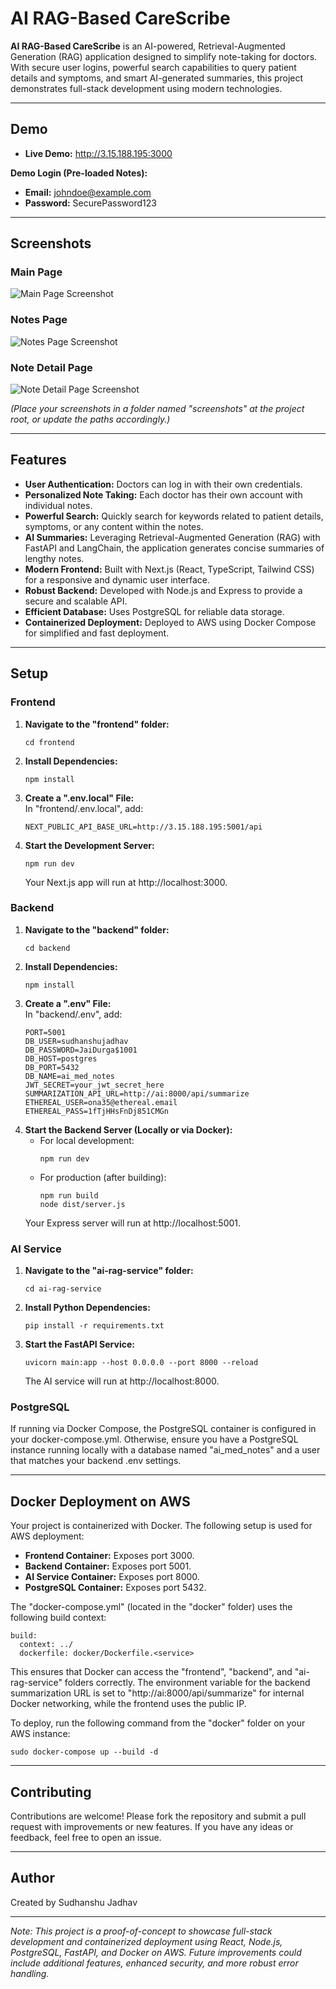 # AI RAG-Based CareScribe

**AI RAG-Based CareScribe** is an AI-powered, Retrieval-Augmented Generation (RAG) application designed to simplify note-taking for doctors. With secure user logins, powerful search capabilities to query patient details and symptoms, and smart AI-generated summaries, this project demonstrates full-stack development using modern technologies.

---

## Demo

- **Live Demo:** http://3.15.188.195:3000  

**Demo Login (Pre-loaded Notes):**
- **Email:** johndoe@example.com  
- **Password:** SecurePassword123

---

## Screenshots

### Main Page  
![Main Page Screenshot](./screenshots/mainpage.jpg)

### Notes Page  
![Notes Page Screenshot](./screenshots/notespage.jpg)

### Note Detail Page  
![Note Detail Page Screenshot](./screenshots/notedetailpage.jpg)

*(Place your screenshots in a folder named "screenshots" at the project root, or update the paths accordingly.)*

---

## Features

- **User Authentication:** Doctors can log in with their own credentials.
- **Personalized Note Taking:** Each doctor has their own account with individual notes.
- **Powerful Search:** Quickly search for keywords related to patient details, symptoms, or any content within the notes.
- **AI Summaries:** Leveraging Retrieval-Augmented Generation (RAG) with FastAPI and LangChain, the application generates concise summaries of lengthy notes.
- **Modern Frontend:** Built with Next.js (React, TypeScript, Tailwind CSS) for a responsive and dynamic user interface.
- **Robust Backend:** Developed with Node.js and Express to provide a secure and scalable API.
- **Efficient Database:** Uses PostgreSQL for reliable data storage.
- **Containerized Deployment:** Deployed to AWS using Docker Compose for simplified and fast deployment.

---

## Setup

### Frontend

1. **Navigate to the "frontend" folder:**
   ```
   cd frontend
   ```
2. **Install Dependencies:**
   ```
   npm install
   ```
3. **Create a ".env.local" File:**  
   In "frontend/.env.local", add:
   ```
   NEXT_PUBLIC_API_BASE_URL=http://3.15.188.195:5001/api
   ```
4. **Start the Development Server:**
   ```
   npm run dev
   ```
   Your Next.js app will run at http://localhost:3000.

### Backend

1. **Navigate to the "backend" folder:**
   ```
   cd backend
   ```
2. **Install Dependencies:**
   ```
   npm install
   ```
3. **Create a ".env" File:**  
   In "backend/.env", add:
   ```
   PORT=5001
   DB_USER=sudhanshujadhav
   DB_PASSWORD=JaiDurga$1001
   DB_HOST=postgres
   DB_PORT=5432
   DB_NAME=ai_med_notes
   JWT_SECRET=your_jwt_secret_here
   SUMMARIZATION_API_URL=http://ai:8000/api/summarize
   ETHEREAL_USER=ona35@ethereal.email
   ETHEREAL_PASS=1fTjHHsFnDj851CMGn
   ```
4. **Start the Backend Server (Locally or via Docker):**
   - For local development:
     ```
     npm run dev
     ```
   - For production (after building):
     ```
     npm run build
     node dist/server.js
     ```
   Your Express server will run at http://localhost:5001.

### AI Service

1. **Navigate to the "ai-rag-service" folder:**
   ```
   cd ai-rag-service
   ```
2. **Install Python Dependencies:**
   ```
   pip install -r requirements.txt
   ```
3. **Start the FastAPI Service:**
   ```
   uvicorn main:app --host 0.0.0.0 --port 8000 --reload
   ```
   The AI service will run at http://localhost:8000.

### PostgreSQL

If running via Docker Compose, the PostgreSQL container is configured in your docker-compose.yml. Otherwise, ensure you have a PostgreSQL instance running locally with a database named "ai_med_notes" and a user that matches your backend .env settings.

---

## Docker Deployment on AWS

Your project is containerized with Docker. The following setup is used for AWS deployment:

- **Frontend Container:** Exposes port 3000.
- **Backend Container:** Exposes port 5001.
- **AI Service Container:** Exposes port 8000.
- **PostgreSQL Container:** Exposes port 5432.

The "docker-compose.yml" (located in the "docker" folder) uses the following build context:
```
build:
  context: ../
  dockerfile: docker/Dockerfile.<service>
```
This ensures that Docker can access the "frontend", "backend", and "ai-rag-service" folders correctly. The environment variable for the backend summarization URL is set to "http://ai:8000/api/summarize" for internal Docker networking, while the frontend uses the public IP.

To deploy, run the following command from the "docker" folder on your AWS instance:
```
sudo docker-compose up --build -d
```

---

## Contributing

Contributions are welcome! Please fork the repository and submit a pull request with improvements or new features. If you have any ideas or feedback, feel free to open an issue.

---

## Author

Created by Sudhanshu Jadhav

---

*Note: This project is a proof-of-concept to showcase full-stack development and containerized deployment using React, Node.js, PostgreSQL, FastAPI, and Docker on AWS. Future improvements could include additional features, enhanced security, and more robust error handling.*